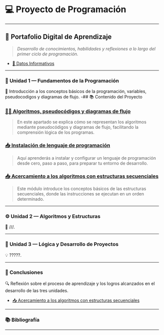 # 💻 **Proyecto de Programación**

---

## 📂 **Portafolio Digital de Aprendizaje**

> _Desarrollo de conocimientos, habilidades y reflexiones a lo largo del primer ciclo de programación._

- [🪪 Datos Informativos](https://github.com/eduardo2006soto-dot/Teoria-de-la-programacion/blob/main/datos.md)

---

### 🧩 **Unidad 1 — Fundamentos de la Programación**
📘 Introducción a los conceptos básicos de la programación, variables, pseudocodigos y diagramas de flujo.
-## 📚 Contenido del Proyecto

### [👨‍💻 Algoritmos, pseudocódigos y diagramas de flujo](pseint.md)  
> En este apartado se explica cómo se representan los algoritmos mediante pseudocódigos y diagramas de flujo, facilitando la comprensión lógica de los programas.

### [📥 Instalación de lenguaje de programación](lenguajes.md)  
> Aquí aprenderás a instalar y configurar un lenguaje de programación desde cero, paso a paso, para preparar tu entorno de desarrollo.

### [📥 Acercamiento a los algoritmos con estructuras secuenciales](acercamiento.md)  
> Este módulo introduce los conceptos básicos de las estructuras secuenciales, donde las instrucciones se ejecutan en un orden determinado.

---

### ⚙️ **Unidad 2 — Algoritmos y Estructuras**
🧮 ///.

---

### 🧠 **Unidad 3 — Lógica y Desarrollo de Proyectos**
💡 ?????.

---

### 🧾 **Conclusiones**
🔍 Reflexión sobre el proceso de aprendizaje y los logros alcanzados en el desarrollo de las tres unidades.
- [📥 Acercamiento a los algoritmos con estructuras secuenciales](Conclusion1.md)
---

### 📚 Bibliografía

---
